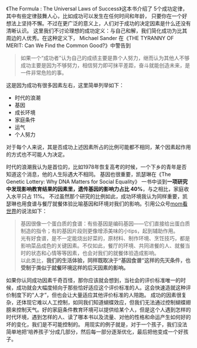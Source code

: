 《The Formula : The Universal Laws of Success》这本书介绍了 5个成功定律，其中有些定律鼓舞人心，比如成功可以发生在任何时间和年龄， 只要你在一个好想法上坚持不懈。不过在更广泛的意义上，人们对于成功的决定因素是什么还没有清晰认识。
这里我们不讨论理想的成功定义：与自己和解，我们简化成功为比其周边的人优秀。在这种定义下， Michael Sander 在《THE TYRANNY OF MERIT: Can We Find the Common Good?》中警告到
>如果一个“成功者”认为自己的成绩主要是靠个人努力，继而认为其他人不够成功主要是因为不够努力，相信努力即可抹平差距，奋斗就能创造未来，是一件非常危险的事。

这是因为成功有很多因素左右，这里简单列举如下：
- 时代的浪潮
- 基因
- 成长环境
- 家庭条件
- 运气
- 个人努力

对于每个人来说，其是否成功上述因素所占的比例可能都不相同，某个因素起作用的方式也不可能人为决定。

时代的浪潮我认为是首位的，比如1978年恢复高考的时候，一个下乡的青年是否知道这个消息，他的人生际遇大不相同。
基因也很重要，凯瑟琳在《The Genetic Lottery: Why DNA Matters for Social Equality》 一书中谈到**一项研究中发现影响教育结果的因素里，遗传基因的影响力占比 40%**，与之相比，家庭收入水平只占 11%。
不过虽然那个研究的比例如此，成功环境我认为同样重要，凯瑟琳也用食谱与餐厅就餐体验比喻基因和环境对我们的影响。引用公众号[mom看世界](https://mp.weixin.qq.com/s/gRxiifLQNsDDY9Rbi5Wzkw)的说法如下：
>基因很像一个蛋白质的食谱：有些基因是编码基因——它们直接给出蛋白质制造的指令；有的基因片段则更像增添美味的小tips，起到辅助作用。  
>光有好食谱，是不一定能烧出好菜的，原材料、制作环境、烹饪技巧，都是影响菜品成色的关键因素。不仅如此，餐厅的环境、共同进餐的人、就餐当时的状态和心情等等因素，也会对我们的就餐体验造成影响。  
>以此类比，**我们的生活体验，同样既取决于“基因食谱”这样的先天条件，也受制于类似于就餐环境这样的后天因素的影响。**


如果你认同成功因素千奇百怪，那你应该就会想到，当社会的评价标准唯一的时候，成功就会大幅度倾向于那些恰好适应这个评价标准的人。这会快速造就这种评价制度下的“人才”，但也会让大量适应其他评价标准的人陪跑。
成功的因素很复杂，还体现它难以人工控制，如同我们知道蝴蝶效应，但我们无法通过控制蝴蝶翅膀来控制天气。好的家庭条件教育环境可以提供给某个人，但是这个人遇到怎样的时代环境，遇到怎样的人、读了哪本书以及流量、对他的性格和命运产生如何好的坏的变化，我们是不可能控制的。
用现实的例子就是，对于一个孩子，我们没法简单地把‘培养孩子’分成几部分，然后每一部分逐渐优化，最后把他变成一个好孩子。

